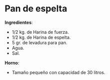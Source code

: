 # Pan de espelta

**Ingredientes**:
* 1/2 kg. de Harina de fuerza.
* 1/2 kg. de Harina de espelta.
* 5 gr. de levadura para pan.
* Agua.
* Sal.

**Horno**:
* Tamaño pequeño con capacidad de 30 litros.


